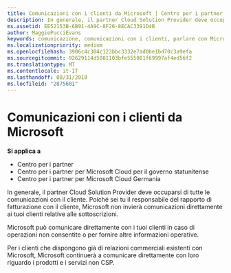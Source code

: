 ```yaml
---
title: Comunicazioni con i clienti da Microsoft | Centro per i partner
description: In generale, il partner Cloud Solution Provider deve occuparsi di tutte le comunicazioni con il cliente.
ms.assetid: EE52153B-6B91-4A9C-8F26-8ECAC3391D4B
author: MaggiePucciEvans
keywords: comunicazione, comunicazioni con i clienti, parlare con Microsoft
ms.localizationpriority: medium
ms.openlocfilehash: 3906c4c304c123bbc3332e7ad0be1bd70c3a9efa
ms.sourcegitcommit: 92629114d5081103bfe555081f69997af4ed56f2
ms.translationtype: MT
ms.contentlocale: it-IT
ms.lasthandoff: 08/31/2018
ms.locfileid: "2875601"
---
```

# <a name="customer-communication-from-microsoft"></a>Comunicazioni con i clienti da Microsoft

**Si applica a**

-  Centro per i partner
-  Centro per i partner per Microsoft Cloud per il governo statunitense
-  Centro per i partner per Microsoft Cloud Germania

In generale, il partner Cloud Solution Provider deve occuparsi di tutte le comunicazioni con il cliente. Poiché sei tu il responsabile del rapporto di fatturazione con il cliente, Microsoft non invierà comunicazioni direttamente ai tuoi clienti relative alle sottoscrizioni.

Microsoft può comunicare direttamente con i tuoi clienti in caso di operazioni non consentite o per fornire altre informazioni operative.

Per i clienti che dispongono già di relazioni commerciali esistenti con Microsoft, Microsoft continuerà a comunicare direttamente con loro riguardo i prodotti e i servizi non CSP.

 

 



